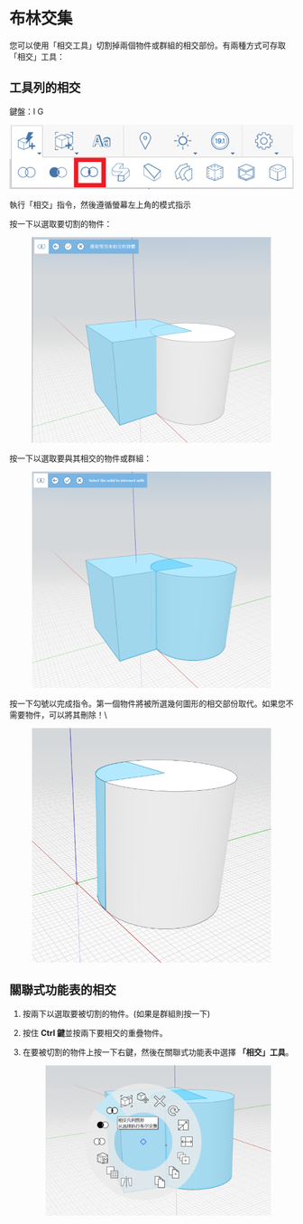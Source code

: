 # 布林交集

您可以使用「相交工具」切割掉兩個物件或群組的相交部份。有兩種方式可存取「相交」工具：

## 工具列的相交

鍵盤：I G

![](../.gitbook/assets/IntersectToolbar.png)

執行「相交」指令，然後遵循螢幕左上角的模式指示

按一下以選取要切割的物件：


<figure><img src="../.gitbook/assets/image (9).png" alt=""><figcaption></figcaption></figure>

按一下以選取要與其相交的物件或群組：

<figure><img src="../.gitbook/assets/image.png" alt=""><figcaption></figcaption></figure>

按一下勾號以完成指令。第一個物件將被所選幾何圖形的相交部份取代。如果您不需要物件，可以將其刪除！\\


<figure><img src="../.gitbook/assets/image (3).png" alt=""><figcaption></figcaption></figure>

## 關聯式功能表的相交

1. 按兩下以選取要被切割的物件。(如果是群組則按一下)
2. 按住 **Ctrl 鍵**並按兩下要相交的重疊物件。
3.  在要被切割的物件上按一下右鍵，然後在關聯式功能表中選擇 **「相交」工具**。

    <figure><img src="../.gitbook/assets/IntersectContext.png" alt=""><figcaption></figcaption></figure>
